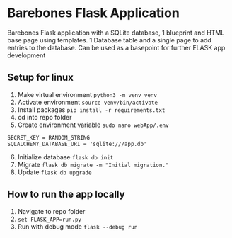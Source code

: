 # Barebones Flask Application
Barebones Flask application with a SQLite database, 1 blueprint and HTML base page using templates.
1 Database table and a single page to add entries to the database.
Can be used as a basepoint for further FLASK app development

## Setup for linux
1. Make virtual environment `python3 -m venv venv`
2. Activate environment `source venv/bin/activate`
3. Install packages `pip install -r requirements.txt`
4. cd into repo folder
5. Create environment variable `sudo nano webApp/.env`
```
SECRET_KEY = RANDOM_STRING
SQLALCHEMY_DATABASE_URI = 'sqlite:///app.db'
```
6. Initialize database `flask db init`
7. Migrate  `flask db migrate -m "Initial migration."`
8. Update `flask db upgrade`

## How to run the app locally
1. Navigate to repo folder
2. `set FLASK_APP=run.py`
3. Run with debug mode `flask --debug run`
